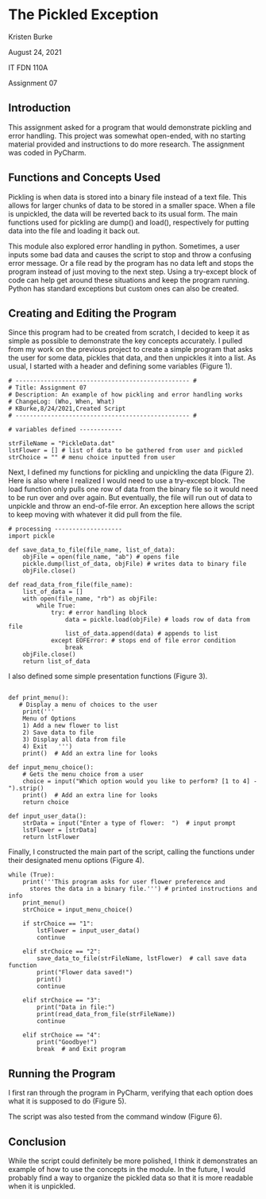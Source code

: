 # The Pickled Exception

Kristen Burke

August 24, 2021

IT FDN 110A

Assignment 07



## Introduction
This assignment asked for a program that would demonstrate pickling and error handling. This project was somewhat open-ended, with no starting material provided and instructions to do more research. The assignment was coded in PyCharm. 

## Functions and Concepts Used
Pickling is when data is stored into a binary file instead of a text file. This allows for larger chunks of data to be stored in a smaller space. When a file is unpickled, the data will be reverted back to its usual form. The main functions used for pickling are dump() and load(), respectively for putting data into the file and loading it back out. 

This module also explored error handling in python. Sometimes, a user inputs some bad data and causes the script to stop and throw a confusing error message. Or a file read by the program has no data left and stops the program instead of just moving to the next step. Using a try-except block of code can help get around these situations and keep the program running. Python has standard exceptions but custom ones can also be created. 

## Creating and Editing the Program
Since this program had to be created from scratch, I decided to keep it as simple as possible to demonstrate the key concepts accurately. I pulled from my work on the previous project to create a simple program that asks the user for some data, pickles that data, and then unpickles it into a list. 
As usual, I started with a header and defining some variables (Figure 1).
```
# ------------------------------------------------- #
# Title: Assignment 07
# Description: An example of how pickling and error handling works
# ChangeLog: (Who, When, What)
# KBurke,8/24/2021,Created Script
# ------------------------------------------------- #

# variables defined ------------

strFileName = "PickleData.dat"
lstFlower = [] # list of data to be gathered from user and pickled
strChoice = "" # menu choice inputted from user
```

Next, I defined my functions for pickling and unpickling the data (Figure 2). Here is also where I realized I would need to use a try-except block. The load function only pulls one row of data from the binary file so it would need to be run over and over again. But eventually, the file will run out of data to unpickle and throw an end-of-file error. An exception here allows the script to keep moving with whatever it did pull from the file. 
```
# processing -------------------
import pickle

def save_data_to_file(file_name, list_of_data):
    objFile = open(file_name, "ab") # opens file
    pickle.dump(list_of_data, objFile) # writes data to binary file
    objFile.close()

def read_data_from_file(file_name):
    list_of_data = []
    with open(file_name, "rb") as objFile:
        while True:
            try: # error handling block
                data = pickle.load(objFile) # loads row of data from file
                list_of_data.append(data) # appends to list
            except EOFError: # stops end of file error condition
                break
    objFile.close()
    return list_of_data
```

I also defined some simple presentation functions (Figure 3). 
```

def print_menu():
   # Display a menu of choices to the user
    print('''
    Menu of Options
    1) Add a new flower to list
    2) Save data to file 
    3) Display all data from file  
    4) Exit   ''')
    print()  # Add an extra line for looks

def input_menu_choice():
    # Gets the menu choice from a user
    choice = input("Which option would you like to perform? [1 to 4] - ").strip()
    print()  # Add an extra line for looks
    return choice

def input_user_data():
    strData = input("Enter a type of flower:  ")  # input prompt
    lstFlower = [strData]
    return lstFlower
```

Finally, I constructed the main part of the script, calling the functions under their designated menu options (Figure 4). 
```
while (True):
    print('''This program asks for user flower preference and 
      stores the data in a binary file.''') # printed instructions and info
    print_menu()
    strChoice = input_menu_choice()

    if strChoice == "1":
        lstFlower = input_user_data()
        continue

    elif strChoice == "2":
        save_data_to_file(strFileName, lstFlower)  # call save data function
        print("Flower data saved!")
        print()
        continue

    elif strChoice == "3":
        print("Data in file:")
        print(read_data_from_file(strFileName))
        continue

    elif strChoice == "4":
        print("Goodbye!")
        break  # and Exit program
```

## Running the Program
I first ran through the program in PyCharm, verifying that each option does what it is supposed to do (Figure 5). 


The script was also tested from the command window (Figure 6). 


## Conclusion
While the script could definitely be more polished, I think it demonstrates an example of how to use the concepts in the module. In the future, I would probably find a way to organize the pickled data so that it is more readable when it is unpickled. 



